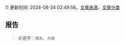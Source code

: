 :alarm_clock: 更新时间: 2024-08-24 02:49:56。[文章来源](/README.md)、[文章分类](/TAGS.md)

## 报告


> 关键字：`报告`、`月报`



